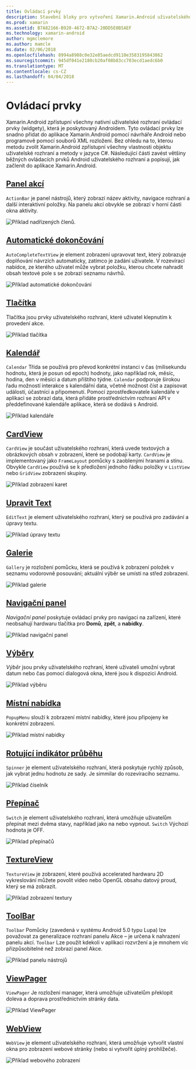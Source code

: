 ```yaml
---
title: Ovládací prvky
description: Stavební bloky pro vytvoření Xamarin.Android uživatelského rozhraní
ms.prod: xamarin
ms.assetid: B7A82166-B920-4672-B7A2-20DD5E0B5AEF
ms.technology: xamarin-android
author: mgmclemore
ms.author: mamcle
ms.date: 02/06/2018
ms.openlocfilehash: 8994a8988c0e32e85aedcd9110e3583195843862
ms.sourcegitcommit: 945df041e2180cb20af08b83cc703ecd1aedc6b0
ms.translationtype: MT
ms.contentlocale: cs-CZ
ms.lasthandoff: 04/04/2018
---
```

# <a name="controls"></a>Ovládací prvky


Xamarin.Android zpřístupní všechny nativní uživatelské rozhraní ovládací prvky (widgety), která je poskytovaný Androidem. Tyto ovládací prvky lze snadno přidat do aplikace Xamarin.Android pomocí návrháře Android nebo programově pomocí souborů XML rozložení. Bez ohledu na to, kterou metodu zvolit Xamarin.Android zpřístupní všechny vlastnosti objektu uživatelské rozhraní a metody v jazyce C#. Následující části zavést většiny běžných ovládacích prvků Android uživatelského rozhraní a popisují, jak začlenit do aplikace Xamarin.Android.

## <a name="action-barandroiduser-interfacecontrolsaction-barmd"></a>[Panel akcí](~/android/user-interface/controls/action-bar.md) 

`ActionBar` je panel nástrojů, který zobrazí název aktivity, navigace rozhraní a další interaktivní položky. Na panelu akcí obvykle se zobrazí v horní části okna aktivity.

![Příklad nadřízených členů.](images/action-bar.png)


## <a name="auto-completeandroiduser-interfacecontrolsauto-completemd"></a>[Automatické dokončování](~/android/user-interface/controls/auto-complete.md)

`AutoCompleteTextView` je element zobrazení upravovat text, který zobrazuje doplňování návrzích automaticky, zatímco je zadání uživatele. V rozevírací nabídce, ze kterého uživatel může vybrat položku, kterou chcete nahradit obsah textové pole s se zobrazí seznamu návrhů.

![Příklad automatické dokončování](images/auto-complete.png)


## <a name="buttonsandroiduser-interfacecontrolsbuttonsindexmd"></a>[Tlačítka](~/android/user-interface/controls/buttons/index.md)

Tlačítka jsou prvky uživatelského rozhraní, které uživatel klepnutím k provedení akce.

![Příklad tlačítka](images/buttons.png)


## <a name="calendarandroiduser-interfacecontrolscalendarmd"></a>[Kalendář](~/android/user-interface/controls/calendar.md)

`Calendar` Třída se používá pro převod konkrétní instanci v čas (milisekundu hodnotu, která je posun od epoch) hodnoty, jako například rok, měsíc, hodina, den v měsíci a datum příštího týdne.
`Calendar` podporuje širokou řadu možností interakce s kalendářní data, včetně možnost číst a zapisovat události, účastníci a připomenutí. Pomocí zprostředkovatele kalendáře v aplikaci se zobrazí data, která přidáte prostřednictvím rozhraní API v předdefinované kalendáře aplikace, která se dodává s Android.

![Příklad kalendáře](images/calendar.png)


## <a name="cardviewandroiduser-interfacecontrolscard-viewmd"></a>[CardView](~/android/user-interface/controls/card-view.md)

`CardView` je součást uživatelského rozhraní, která uvede textových a obrázkových obsah v zobrazení, které se podobají karty. `CardView` je implementovaný jako `FrameLayout` pomůcky s zaoblenými hranami a stínu. Obvykle `CardView` používá se k předložení jednoho řádku položky v `ListView` nebo `GridView` zobrazení skupiny.

![Příklad zobrazení karet](images/cardview.png)


## <a name="edit-textandroiduser-interfacecontrolsedit-textmd"></a>[Upravit Text](~/android/user-interface/controls/edit-text.md)

`EditText` je element uživatelského rozhraní, který se používá pro zadávání a úpravy textu.

![Příklad úpravy textu](images/edit-text.png)


## <a name="galleryandroiduser-interfacecontrolsgallerymd"></a>[Galerie](~/android/user-interface/controls/gallery.md)

`Gallery` je rozložení pomůcku, která se používá k zobrazení položek v seznamu vodorovně posouvání; aktuální výběr se umístí na střed zobrazení.

![Příklad galerie](images/gallery.png)


## <a name="navigation-barandroiduser-interfacecontrolsnavigation-barmd"></a>[Navigační panel](~/android/user-interface/controls/navigation-bar.md)

*Navigační panel* poskytuje ovládací prvky pro navigaci na zařízení, které neobsahují hardwaru tlačítka pro **Domů**, **zpět**, a **nabídky**.

![Příklad navigační panel](images/navigation-bar.png)


## <a name="pickersandroiduser-interfacecontrolspickersindexmd"></a>[Výběry](~/android/user-interface/controls/pickers/index.md)

*Výběr* jsou prvky uživatelského rozhraní, které uživateli umožní vybrat datum nebo čas pomocí dialogová okna, které jsou k dispozici Android.

![Příklad výběru](images/picker.png)


## <a name="popup-menuandroiduser-interfacecontrolspopup-menumd"></a>[Místní nabídka](~/android/user-interface/controls/popup-menu.md)

`PopupMenu` slouží k zobrazení místní nabídky, které jsou připojeny ke konkrétní zobrazení.

![Příklad místní nabídky](images/popup-menu.png)


## <a name="spinnerandroiduser-interfacecontrolsspinnermd"></a>[Rotující indikátor průběhu](~/android/user-interface/controls/spinner.md)

`Spinner` je element uživatelského rozhraní, která poskytuje rychlý způsob, jak vybrat jednu hodnotu ze sady. Je simmilar do rozevíracího seznamu. 

![Příklad číselník](images/spinner.png)


## <a name="switchandroiduser-interfacecontrolsswitchmd"></a>[Přepínač](~/android/user-interface/controls/switch.md)

`Switch` je element uživatelského rozhraní, která umožňuje uživatelům přepínat mezi dvěma stavy, například jako na nebo vypnout. `Switch` Výchozí hodnota je OFF.

![Příklad přepínačů](images/switch.png)


## <a name="textureviewandroiduser-interfacecontrolstexture-viewmd"></a>[TextureView](~/android/user-interface/controls/texture-view.md)

`TextureView` je zobrazení, které používá accelerated hardwaru 2D vykreslování můžete povolit video nebo OpenGL obsahu datový proud, který se má zobrazit.

![Příklad zobrazení textury](images/texture-view.png)


## <a name="toolbarandroiduser-interfacecontrolstool-barindexmd"></a>[ToolBar](~/android/user-interface/controls/tool-bar/index.md)

`Toolbar` Pomůcky (zavedená v systému Android 5.0 typu Lupa) lze považovat za generalizace rozhraní panelu Akce &ndash; je určena k nahrazení panelu akcí. `Toolbar` Lze použít kdekoli v aplikaci rozvržení a je mnohem víc přizpůsobitelné než zobrazí panel Akce.

![Příklad panelu nástrojů](images/toolbar.png)


## <a name="viewpagerandroiduser-interfacecontrolsview-pagerindexmd"></a>[ViewPager](~/android/user-interface/controls/view-pager/index.md) 

`ViewPager` Je rozložení manager, která umožňuje uživatelům překlopit doleva a doprava prostřednictvím stránky data.

![Příklad ViewPager](images/viewpager.png)


## <a name="webviewandroiduser-interfacecontrolsweb-viewmd"></a>[WebView](~/android/user-interface/controls/web-view.md)

`WebView` je element uživatelského rozhraní, která umožňuje vytvořit vlastní okna pro zobrazení webové stránky (nebo si vytvořit úplný prohlížeče).

![Příklad webového zobrazení](images/web-view.png)

